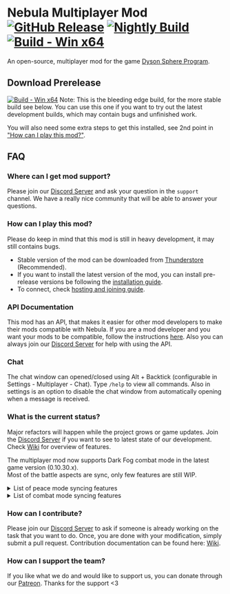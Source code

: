 # Nebula Multiplayer Mod [![GitHub Release](https://img.shields.io/github/v/release/NebulaModTeam/nebula)](https://github.com/NebulaModTeam/nebula/releases/latest) [![Nightly Build](https://img.shields.io/badge/nightly-Build-8A2BE2?link=https%3A%2F%2Fnightly.link%2FNebulaModTeam%2Fnebula%2Fworkflows%2Fbuild-winx64%2Fmaster%2Fbuild-artifacts-Release.zip)](https://nightly.link/NebulaModTeam/nebula/workflows/build-winx64/master/build-artifacts-Release.zip) [![Build - Win x64](https://github.com/NebulaModTeam/nebula/actions/workflows/build-winx64.yml/badge.svg)](https://github.com/NebulaModTeam/nebula/actions/workflows/build-winx64.yml)

An open-source, multiplayer mod for the game [Dyson Sphere Program](https://store.steampowered.com/app/1366540/Dyson_Sphere_Program/).

## Download Prerelease

[![Build - Win x64](https://github.com/NebulaModTeam/nebula/actions/workflows/build-winx64.yml/badge.svg?branch=master)](https://nightly.link/NebulaModTeam/nebula/workflows/build-winx64/master/build-artifacts-Release.zip) 
Note: This is the bleeding edge build, for the more stable build see below. You can use this one if you want to try out the latest development builds, which may contain bugs and unfinished work.

You will also need some extra steps to get this installed, see 2nd point in ["How can I play this mod?"](#how-can-i-play-this-mod).

## FAQ

### Where can I get mod support?

Please join our [Discord Server](https://discord.gg/UHeB2QvgDa) and ask your question in the `support` channel. We have a really nice community that will be able to answer your questions.

### How can I play this mod?

Please do keep in mind that this mod is still in heavy development, it may still contains bugs.

- Stable version of the mod can be downloaded from [Thunderstore](https://dsp.thunderstore.io/package/nebula/NebulaMultiplayerMod/) (Recommended).
- If you want to install the latest version of the mod, you can install pre-release versions be following the [installation guide](https://github.com/NebulaModTeam/nebula/wiki/Installation#manual-installation).
- To connect, check [hosting and joining guide](https://github.com/NebulaModTeam/nebula/wiki/Hosting-and-Joining).

### API Documentation

This mod has an API, that makes it easier for other mod developers to make their mods compatible with Nebula. If you are a mod developer and you want your mods to be compatible, follow the instructions [here](https://github.com/NebulaModTeam/nebula/wiki/Nebula-mod-API). Also you can always join our [Discord Server](https://discord.gg/UHeB2QvgDa) for help with using the API.

### Chat 

The chat window can opened/closed using Alt + Backtick (configurable in Settings - Multiplayer - Chat). Type `/help` to view all commands. Also in settings is an option to disable the chat window from automatically opening when a message is received.

### What is the current status?

Major refactors will happen while the project grows or game updates. Join the [Discord Server](https://discord.gg/UHeB2QvgDa) if you want to see to latest state of our development. Check [Wiki](https://github.com/NebulaModTeam/nebula/wiki/About-Nebula) for overview of features.  

The multiplayer mod now supports Dark Fog combat mode in the latest game version (0.10.30.x).  
Most of the battle aspects are sync, only few features are still WIP.  

<details>
<summary>List of peace mode syncing features</summary>

- [x] Server / Client communication
- [x] Custom Multiplayer menu in-game
- [x] Player Movement syncing on Planet
- [x] Player Movement syncing in Space
- [x] Player VFX syncing (jetpack, torch, ...)
- [x] Player SFX syncing (footsteps sound, torch sound, ...)
- [x] Players appearances syncing
- [x] Game Time (UPS) syncing
- [x] Universe settings syncing
- [x] Client planet loading from server
- [x] Planet vegetation mining syncing
- [x] Planet resources syncing
- [x] Build preview syncing
- [x] Entity creation syncing
- [x] Entity desctruction syncing
- [x] Entity upgrade syncing
- [x] Dyson spheres syncing
- [x] Researches syncing
- [x] Factories statistics syncing
- [x] Containers inventory syncing
- [x] Building Interaction syncing
- [x] Belts interaction syncing (pickup, putdown)
- [x] Trash (dropped items) syncing
- [x] Interstellar Station syncing
- [x] Drones events syncing
- [x] Foundation syncing (terrain deformation)
- [x] Server state persistence
- [x] Power network syncing (charger and request power from dyson sphere)
- [x] Warning alarm syncing
- [x] Broadcast notification syncing (events with guide icon)
- [x] Logistics Control Panel (I) syncing (entry list without detail panel)

</details>


<details>
<summary>List of combat mode syncing features</summary>

- [x] Sync settings of new building (BAB, turrets)
- [x] Sync combat settings
- [x] Sync DF ground enemy create/destroy events (factory.enemyPool)
- [x] Sync DF ground units activate/deactivate event 
- [x] Sync DF space enemy create/destroy events (spaceSector.enemyPool)
- [x] Sync DF space units activate/deactivate events
- [x] Sync DF planet base exp level and threat
- [x] Sync DF space hive exp level and threat
- [x] Sync loot and loot filter table
- [x] Sync mecha shooting weapons
- [x] Sync mecha bombing
- [x] Sync mecha death and respawn animation
- [x] Sync mecha personal shield to block projectiles
- [x] Sync DF base awake events (player lock with weapon, player nearby, under attack)
- [x] Sync DF base threat and launch assault event
- [x] Patch DF unit to search for nearest alive mecha (sensor range)
- [x] Patch DF turret to search for nearest alive mecha (attack when within attack range or counterattack)
- [x] Sync the hatred targets changes so DF units are attacking the same target
- [x] Sync building repair drone (imperfect)
- [x] Sync building kill event (server fully authorized)
- [x] Sync building reconstruct event
- [x] Sync DFRelay ArriveBase/ArriveDock/LeaveBase/LeaveDock events
- [x] Sync Remove base pit event
- [x] Sync TryCreateNewHive, DispatchFromHive events
- [x] Sync hive realize and open/close preview events
- [x] Sync DF hive awake events (player lock with weapon, player nearby, under attack)
- [x] Sync DF hive threat level and launch assault event
- [x] Patch DF unit to search for nearest alive mecha (sensor range)
- [x] Patch DF turret to search for nearest alive mecha (attack when within attack range or counterattack)
- [x] Show base/hive/relay invasion events in chat
- [ ] Sync kill stats
- [x] Sync Dark Fog communicator (aggressiveness and truce)
- [ ] Show remote mecha combat drone fleet animation
- [ ] Show remote mecha spacecraft fleet animation
- [ ] Show ground-to-space attacks animation on client for remote planets (missile turrets, plasma cannon)
- [ ] Show space-to-ground attacks animation for remote planets (lancers invading with sweep laser and bomber)

</details>

### How can I contribute?

Please join our [Discord Server](https://discord.gg/UHeB2QvgDa) to ask if someone is already working on the task that you want to do. Once, you are done with your modification, simply submit a pull request. Contribution documentation can be found here: [Wiki](https://github.com/NebulaModTeam/nebula/wiki/Setting-up-a-development-environment).

### How can I support the team?

If you like what we do and would like to support us, you can donate through our [Patreon](https://www.patreon.com/nebula_mod_team). Thanks for the support <3
